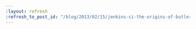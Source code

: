 ```yaml
---
:layout: refresh
:refresh_to_post_id: "/blog/2013/02/15/jenkins-ci-the-origins-of-butlers-build-masters-and-bowties"
---
```

